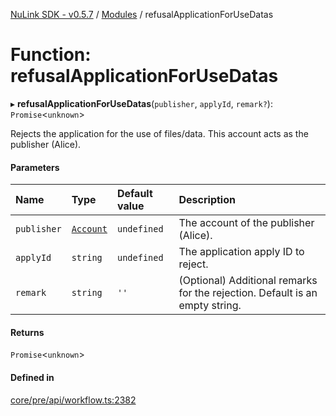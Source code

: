 [NuLink SDK - v0.5.7](../README.md) / [Modules](../modules.md) / refusalApplicationForUseDatas

# Function: refusalApplicationForUseDatas

▸ **refusalApplicationForUseDatas**(`publisher`, `applyId`, `remark?`): `Promise`<`unknown`\>

Rejects the application for the use of files/data. This account acts as the publisher (Alice).

#### Parameters

| Name | Type | Default value | Description |
| :------ | :------ | :------ | :------ |
| `publisher` | [`Account`](../classes/Account.md) | `undefined` | The account of the publisher (Alice). |
| `applyId` | `string` | `undefined` | The application apply ID to reject. |
| `remark` | `string` | `''` | (Optional) Additional remarks for the rejection. Default is an empty string. |

#### Returns

`Promise`<`unknown`\>

#### Defined in

[core/pre/api/workflow.ts:2382](https://github.com/NuLink-network/nulink-sdk/blob/65ffe0d/src/core/pre/api/workflow.ts#L2382)
